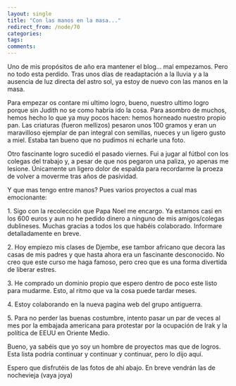 ```yaml
---
layout: single
title: "Con las manos en la masa..."
redirect_from: /node/70
categories:
tags: 
comments: 
---
```

Uno de mis propósitos de año era mantener el blog... mal empezamos. Pero no todo esta perdido. Tras unos días de readaptación a la lluvia y a la ausencia de luz directa del astro sol, ya estoy de nuevo con las manos en la masa.  

Para empezar os contare mi ultimo logro, bueno, nuestro ultimo logro porque sin Judith no se como habría ido la cosa. Para asombro de muchos, hemos hecho lo que ya muy pocos hacen: hemos horneado nuestro propio pan. Las criaturas (fueron mellizos) pesaron unos 100 gramos y eran un maravilloso ejemplar de pan integral con semillas, nueces y un ligero gusto a miel. Estaba tan bueno que no pudimos ni echarle una foto.  

Otro fascinante logro sucedió el pasado viernes. Fui a jugar al fútbol con los colegas del trabajo y, a pesar de que nos pegaron una paliza, yo apenas me lesione. Únicamente un ligero dolor de espalda para recordarme la proeza de volver a moverme tras años de pasividad.  

Y que mas tengo entre manos? Pues varios proyectos a cual mas emocionante:  

1\. Sigo con la recolección que Papa Noel me encargo. Ya estamos casi en los 600 euros y aun no he pedido dinero a ninguno de mis amigos/colegas dublineses. Muchas gracias a todos los que habéis colaborado. Informare detalladamente en breve.  

2\. Hoy empiezo mis clases de Djembe, ese tambor africano que decora las casas de mis padres y que hasta ahora era un fascinante desconocido. No creo que este curso me haga famoso, pero creo que es una forma divertida de liberar estres.  

3\. He comprado un dominio propio que espero dentro de poco este listo para mudarme. Esto, al ritmo que va la cosa puede tardar meses.  

4\. Estoy colaborando en la nueva pagina web del grupo antiguerra.  

5\. Para no perder las buenas costumbre, intento pasar un par de veces al mes por la embajada americana para protestar por la ocupación de Irak y la política de EEUU en Oriente Medio.  

Bueno, ya sabéis que yo soy un hombre de proyectos mas que de logros. Esta lista podría continuar y continuar y continuar, pero lo dijo aquí.  

Espero que disfrutéis de las fotos de ahí abajo. En breve vendrán las de nochevieja (vaya joya)

